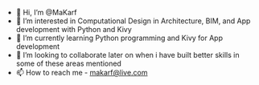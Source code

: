 - 👋 Hi, I’m @MaKarf
- 👀 I’m interested in Computational Design in Architecture, BIM, and App development with Python and Kivy
- 🌱 I’m currently learning Python programming and Kivy for App development
- 💞️ I’m looking to collaborate later on when i have built better skills in some of these areas mentioned
- 📫 How to reach me - makarf@live.com

<!---
MaKarf/MaKarf is a ✨ special ✨ repository because its `README.md` (this file) appears on your GitHub profile.
You can click the Preview link to take a look at your changes.
--->
